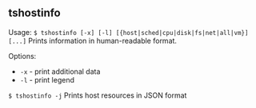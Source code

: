 ## tshostinfo

Usage:
`$ tshostinfo [-x] [-l] [{host|sched|cpu|disk|fs|net|all|vm}] [...]`
Prints information in human-readable format.

Options:
   * `-x` - print additional data
   * `-l` - print legend

`$ tshostinfo -j` 
Prints host resources in JSON format